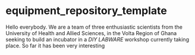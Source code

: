 # equipment_repository_template



Hello everybody. We are a team of three enthusiastic scientists from the University of Health and Allied Sciences, in the Volta Region of Ghana seeking to build an incubator in a *DIY LABWARE* workshop currently taking place. 
So far it has been very interesting

